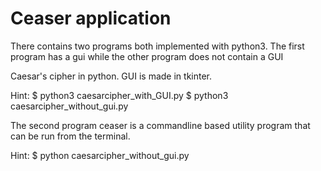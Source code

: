 Ceaser application 
========

There contains two programs both implemented with python3.
The first program has a gui while the other program does not contain a GUI

Caesar's cipher in python. 
GUI is made in tkinter. 


Hint: 
$ python3 caesarcipher_with_GUI.py
$ python3 caesarcipher_without_gui.py

The second program ceaser is a commandline based utility program
that can be run from the terminal.

Hint:
$ python caesarcipher_without_gui.py
